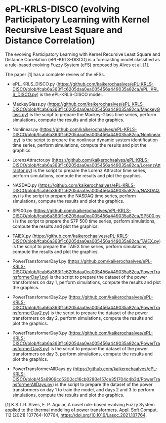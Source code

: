 # ePL-KRLS-DISCO (evolving Participatory Learning with Kernel Recursive Least Square and Distance Correlation)

The evolving Participatory Learning with Kernel Recursive Least Square and Distance Correlation (ePL-KRLS-DISCO) is a forecasting model classified as a rule-based evolving Fuzzy System (eFS) proposed by Alves et al. [1].

The paper [1] has a complete review of the eFSs.

- ePL_KRLS_DISCO.py (https://github.com/kaikerochaalves/ePL-KRLS-DISCO/blob/fcab6a363f1c6205daa0ea005456a449035a82ca/ePL_KRLS_DISCO.py) is the ePL-KRLS-DISCO model.

- MackeyGlass.py (https://github.com/kaikerochaalves/ePL-KRLS-DISCO/blob/fcab6a363f1c6205daa0ea005456a449035a82ca/MackeyGlass.py) is the script to prepare the Mackey-Glass time series, perform simulations, compute the results and plot the graphics.

- Nonlinear.py (https://github.com/kaikerochaalves/ePL-KRLS-DISCO/blob/fcab6a363f1c6205daa0ea005456a449035a82ca/Nonlinear.py) is the script to prepare the nonlinear dynamic system identification time series, perform simulations, compute the results and plot the graphics.

- LorenzAttractor.py (https://github.com/kaikerochaalves/ePL-KRLS-DISCO/blob/fcab6a363f1c6205daa0ea005456a449035a82ca/LorenzAttractor.py) is the script to prepare the Lorenz Attractor time series, perform simulations, compute the results and plot the graphics.

- NASDAQ.py (https://github.com/kaikerochaalves/ePL-KRLS-DISCO/blob/fcab6a363f1c6205daa0ea005456a449035a82ca/NASDAQ.py) is the script to prepare the NASDAQ time series, perform simulations, compute the results and plot the graphics.

- SP500.py (https://github.com/kaikerochaalves/ePL-KRLS-DISCO/blob/fcab6a363f1c6205daa0ea005456a449035a82ca/SP500.py) is the script to prepare the S7P 500 time series, perform simulations, compute the results and plot the graphics.

- TAIEX.py (https://github.com/kaikerochaalves/ePL-KRLS-DISCO/blob/fcab6a363f1c6205daa0ea005456a449035a82ca/TAIEX.py) is the script to prepare the TAIEX time series, perform simulations, compute the results and plot the graphics.

- PowerTransformerDay1.py (https://github.com/kaikerochaalves/ePL-KRLS-DISCO/blob/fcab6a363f1c6205daa0ea005456a449035a82ca/PowerTransformerDay1.py) is the script to prepare the dataset of the power transformers on day 1, perform simulations, compute the results and plot the graphics.

- PowerTransformerDay2.py (https://github.com/kaikerochaalves/ePL-KRLS-DISCO/blob/fcab6a363f1c6205daa0ea005456a449035a82ca/PowerTransformerDay2.py) is the script to prepare the dataset of the power transformers on day 2, perform simulations, compute the results and plot the graphics.

- PowerTransformerDay3.py (https://github.com/kaikerochaalves/ePL-KRLS-DISCO/blob/fcab6a363f1c6205daa0ea005456a449035a82ca/PowerTransformerDay3.py) is the script to prepare the dataset of the power transformers on day 3, perform simulations, compute the results and plot the graphics.

- PowerTransformerAllDays.py (https://github.com/kaikerochaalves/ePL-KRLS-DISCO/blob/45a6909cc5300cc16cb0280e157ce351704c4b3d/PowerTransformerAllDays.py) is the script to prepare the dataset of the power transformers on day 1 to train the model, and days 2 and 3 to perform simulations, compute the results and plot the graphics.

[1] K.S.T.R. Alves, E. P. Aguiar, A novel rule-based evolving Fuzzy System applied to the thermal modeling of power transformers. Appl. Soft Comput. 112 (2021) 107764-107764, https://doi.org/10.1016/j.asoc.2021.107764.
